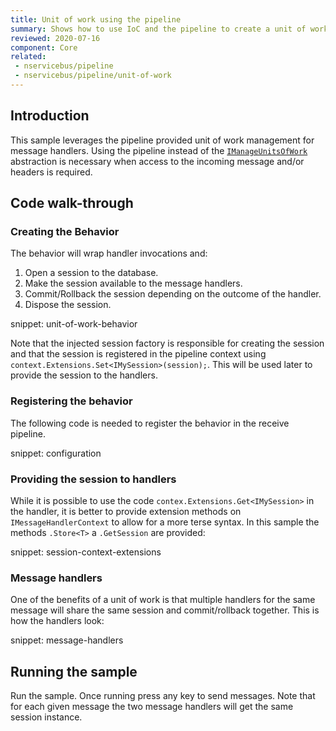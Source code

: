 ```yaml
---
title: Unit of work using the pipeline
summary: Shows how to use IoC and the pipeline to create a unit of work implementation.
reviewed: 2020-07-16
component: Core
related:
 - nservicebus/pipeline
 - nservicebus/pipeline/unit-of-work
---
```



## Introduction

This sample leverages the pipeline provided unit of work management for message handlers. Using the pipeline instead of the [`IManageUnitsOfWork`](/nservicebus/pipeline/unit-of-work.md#implementing-custom-unit-of-work-imanageunitsofwork) abstraction is necessary when access to the incoming message and/or headers is required.


## Code walk-through


### Creating the Behavior

The behavior will wrap handler invocations and:

 1. Open a session to the database.
 1. Make the session available to the message handlers.
 1. Commit/Rollback the session depending on the outcome of the handler.
 1. Dispose the session.

snippet: unit-of-work-behavior

Note that the injected session factory is responsible for creating the session and that the session is registered in the pipeline context using `context.Extensions.Set<IMySession>(session);`. This will be used later to provide the session to the handlers.


### Registering the behavior

The following code is needed to register the behavior in the receive pipeline.

snippet: configuration


### Providing the session to handlers

While it is possible to use the code `contex.Extensions.Get<IMySession>` in the handler, it is better to provide extension methods on `IMessageHandlerContext` to allow for a more terse syntax. In this sample the methods `.Store<T>` a `.GetSession` are provided:

snippet: session-context-extensions


### Message handlers

One of the benefits of a unit of work is that multiple handlers for the same message will share the same session and commit/rollback together. This is how the handlers look:

snippet: message-handlers


## Running the sample

Run the sample. Once running press any key to send messages. Note that for each given message the two message handlers will get the same session instance.
